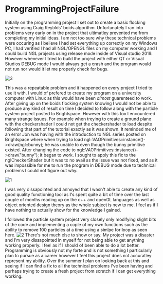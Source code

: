 # ProgrammingProjectFailure

Initially on the programming project I set out to create a basic flocking system using Craig Reyblds' boids algorithm. Unfortunately I ran into problems very early on in the project that ultimatley prevented me from completing my initial ideas. I am not too sure why these technical problems were occuring as I believe I had set everything up correctly on my Windows PC, I had verified I had all NGL/OPENGL files on my computer working and I could build NGL projects using release mode inside of Visual studio 2019. However whenever I tried to build the project with either QT or Visual Studios DEBUG mode I would always get a crash and the program would not run nor would it let me properly check for bugs. 

![3](https://user-images.githubusercontent.com/61700542/84644655-5b4ab800-aef7-11ea-8e27-10eeb88d07d2.jpg)

This was a repeatable problem and it happened on every project I tried to use it with. I would of prefered to create my program on a university computer with Linux as this would have been *almost* guarenteed to work. After giving up on the boids flocking system knowing I would not be able to produce any kind of result on time I decided to follow along with the particle system project posted to Brightspace. However with this too I encountered many strange issues. For example when treying to create a ground plane with the checkershader I could not get the checkershader to load despite following that part of the tutorial exactly as it was shown. It reminded me of an error Jon was having with the introduction to NGL series posted on Brightspace where when trying to load ngl::VAOPrimitives::instance()->draw(ngl::bunny); he was unable to even though the bunny primitive existed. After changing the code to ngl::VAOPrimitives::instance()->draw("bunny"); it began to work. I sought to apply this fix to the nglCheckerShader but it was to no avail as the issue was not fixed, and as it was impossible for me to run the program in DEBUG mode due to technical problems I could not figure out why. 

![1](https://user-images.githubusercontent.com/61700542/84642606-9eeff280-aef4-11ea-870b-984a475112c7.jpg)

I was very dissapointed and annoyed that I wasn't able to create any kind of good quality functioning tool as I's spent quite a bit of time over the last couple of months reading up on the c++ and openGL languages as well as object oriented design theory as the whole subject is  new to me. I feel as if I have nothing to actually show for the knowledge I gained.

I followed the particle system project very closely only modifying slight bits of the code and implementing a cople of my own functions such as the ability to remove 100 particles at a time using a simlpe for loop as seen here. ![2](https://user-images.githubusercontent.com/61700542/84643515-dd39e180-aef5-11ea-9372-d7b3e98c402c.jpg) 
There's not much else to show or say. My project was a disaster and I'm very dissapointed in myself for not being able to get anything working properly. I feel as if I should of been able to do a lot better. Programming is obviously not my forte and is not something I particularly plan to pursue as a career however I feel this project does not accuratley represent my ability. Over the summer I plan on looking back at this and seeing if I can find a fix to all the technical problems I've been having and perhaps trying to create a fresh project from scratch if I can get everything working.  
